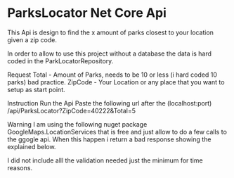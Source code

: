 # ParksLocator Net Core Api

This Api is design to find the x amount of parks closest to your location given a zip code.

In order to allow to use this project without a database the data is hard coded in the ParkLocatorRepository. 

Request
Total - Amount of Parks, needs to be 10 or less (i hard coded 10 parks) bad practice.
ZipCode - Your Location or any place that you want to setup as start point.

Instruction
Run the Api
Paste the following url after the (localhost:port) /api/ParksLocator?ZipCode=40222&Total=5

Warning 
I am using the following nuget package GoogleMaps.LocationServices that is free and just allow to do a few  calls to the ggogle api.
When this happen i return a bad response showing the explained below.

I did not include alll the validation needed just the minimum for time reasons.






